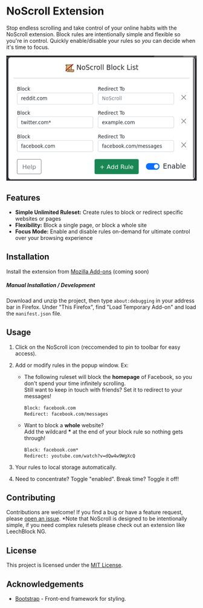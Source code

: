 # NoScroll Extension

Stop endless scrolling and take control of your online habits with the NoScroll extension.
Block rules are intentionally simple and flexible so you're in control. Quickly enable/disable your rules so <em>you</em> can decide when it's time to focus.

![Alt text](noscroll.png)

## Features

- **Simple Unlimited Ruleset:** Create rules to block or redirect specific websites or pages
- **Flexibility:** Block a single page, or block a whole site
- **Focus Mode:** Enable and disable rules on-demand for ultimate control over your browsing experience

## Installation

Install the extension from [Mozilla Add-ons](#) (coming soon)

##### Manual Installation / Development

Download and unzip the project, then type `about:debugging` in your address bar in Firefox. 
Under "This Firefox", find "Load Temporary Add-on" and load the `manifest.json` file.

## Usage

1. Click on the NoScroll icon (reccomended to pin to toolbar for easy access).

2. Add or modify rules in the popup window. Ex:

    - The following ruleset will block the <strong>homepage</strong> of Facebook, so you don't spend your time infinitely scrolling. <br> Still want to keep in touch with friends? Set it to redirect to your messages!
        ```plaintext
        Block: facebook.com
        Redirect: facebook.com/messages
        ```

    - Want to block a <strong>whole</strong> website? <br> Add the wildcard <strong>*</strong> at the end of your block rule so nothing gets through!
        ```plaintext
        Block: facebook.com*
        Redirect: youtube.com/watch?v=dQw4w9WgXcQ
        ```

3. Your rules to local storage automatically.

4. Need to concentrate? Toggle "enabled". Break time? Toggle it off!


## Contributing

Contributions are welcome! If you find a bug or have a feature request, please [open an issue](https://github.com/Seltonu/NoScroll/issues). 
*Note that NoScroll is designed to be intentionally simple, if you need complex rulesets please check out an extension like LeechBlock NG.

## License

This project is licensed under the [MIT License](LICENSE).

## Acknowledgements

- [Bootstrap](https://getbootstrap.com/) - Front-end framework for styling.



